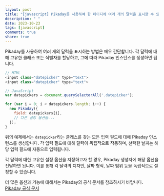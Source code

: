 ```yaml
---
layout: post
title: "[javascript] Pikaday를 사용하여 한 페이지에 여러 개의 달력을 표시할 수 있나요?"
description: " "
date: 2023-10-23
tags: [javascript]
comments: true
share: true
---
```


Pikaday를 사용하여 여러 개의 달력을 표시하는 방법은 매우 간단합니다. 각 달력에 대해 고유한 클래스 또는 식별자를 할당하고, 그에 따라 Pikaday 인스턴스를 생성하면 됩니다.

```javascript
// HTML
<input class="datepicker" type="text">
<input class="datepicker" type="text">

// JavaScript
var datepickers = document.querySelectorAll('.datepicker');

for (var i = 0; i < datepickers.length; i++) {
  new Pikaday({
    field: datepickers[i],
    // 다른 설정 옵션들...
  });
}
```

위의 예제에서는 `datepicker`라는 클래스를 갖는 모든 입력 필드에 대해 Pikaday 인스턴스를 생성합니다. 각 입력 필드에 대해 달력이 독립적으로 작동하며, 선택한 날짜는 해당 입력 필드에 자동으로 입력됩니다.

각 달력에 대한 고유한 설정 옵션을 지정하고자 할 경우, Pikaday 생성자에 해당 옵션을 전달하면 됩니다. 이를 통해 각 달력의 디자인, 날짜 형식, 날짜 범위 등을 독립적으로 설정할 수 있습니다.

더 많은 옵션과 기능에 대해서는 Pikaday의 공식 문서를 참조하시기 바랍니다. [Pikaday 공식 문서](https://pikaday.com/)